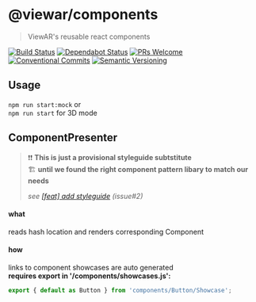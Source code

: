 # @viewar/components

> ViewAR's reusable react components

[![Build Status](https://travis-ci.com/viewar/components.svg?branch=master)](https://travis-ci.com/viewar/components)
[![Dependabot Status](https://api.dependabot.com/badges/status?host=github&repo=viewar/components)](https://dependabot.com)
[![PRs Welcome][pr-welcome]](http://makeapullrequest.com)
[![Conventional Commits](https://img.shields.io/badge/✔-Conventional%20Commits-blue.svg)](https://conventionalcommits.org)
[![Semantic Versioning][semantic-img]][semantic-url]

[pr-welcome]: https://img.shields.io/badge/PRs-welcome-brightgreen.svg
[semantic-img]: https://img.shields.io/badge/%20%20%F0%9F%93%A6%F0%9F%9A%80-semantic--release-blue.svg
[semantic-url]: https://semver.org/

<!--- /status badge url references ---->

## Usage

`npm run start:mock` or  
`npm run start` for 3D mode

## ComponentPresenter

> ❗️❗️ **This is just a provisional styleguide subtstitute**  
> 🏗 **until we found the right component pattern libary to match our needs**
>
> _see [[feat] add styleguide](viewar/components#2) (issue#2)_

#### what

reads hash location and renders corresponding Component

#### how

links to component showcases are auto generated  
**requires export in '/components/showcases.js':**

```jsx
export { default as Button } from 'components/Button/Showcase';
```
